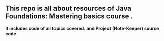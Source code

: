 ## This repo is all about resources of Java Foundations: Mastering basics course .
**It includes code of all topics covered.**
**and Project (Note-Keeper) source code.**
